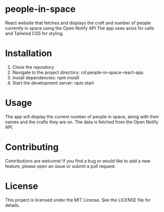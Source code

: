 # people-in-space
React website that fetches and displays the craft and number of people currently in space using the Open Notify API
The app uses axios for calls and Tailwind CSS for styling.
# Installation
1. Clone the repository
2. Navigate to the project directory: cd people-in-space-react-app
3. Install dependencies: npm install
4. Start the development server: npm start
# Usage
The app will display the current number of people in space, along with their names and the crafts they are on. The data is fetched from the Open Notify API.
# Contributing
Contributions are welcome! If you find a bug or would like to add a new feature, please open an issue or submit a pull request.
# License
This project is licensed under the MIT License. See the LICENSE file for details.
